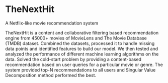 # TheNextHit
A Netflix-like movie recommendation system

TheNextHit is a content and collaborative filtering based recommendation engine from 45000+ movies of MovieLens and The Movie Database (TMDB) dataset. Combined the datasets, processed it to handle missing data points and identified features to build our model. We then tested and analyzed the performance of different machine learning algorithms on the data. Solved the cold-start problem by providing a content-based recommendation based on user queries for a particular movie or genre. The system provided top-N recommendations to all users and Singular Value Decomposition method performed the best. 
